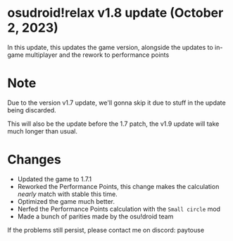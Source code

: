 # osudroid!relax v1.8 update (October 2, 2023)

In this update, this updates the game version, alongside the updates to in-game multiplayer and the rework to performance points

# Note
Due to the version v1.7 update, we'll gonna skip it due to stuff in the update being discarded.

This will also be the update before the 1.7 patch, the v1.9 update will take much longer than usual.

# Changes
- Updated the game to 1.7.1
- Reworked the Performance Points, this change makes the calculation *nearly* match with stable this time.
- Optimized the game much better.
- Nerfed the Performance Points calculation with the `Small circle` mod
- Made a bunch of parities made by the osu!droid team

If the problems still persist, please contact me on discord: paytouse
